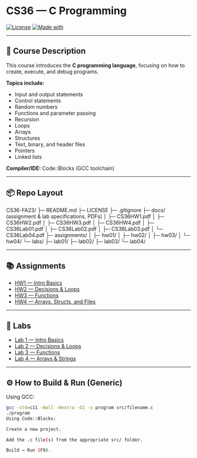 # CS36 — C Programming

[![License](https://img.shields.io/badge/license-MIT-informational)](./LICENSE)
[![Made with](https://img.shields.io/badge/made_with-C-blue)]()

---

## 📖 Course Description
This course introduces the **C programming language**, focusing on how to create, execute, and debug programs.  

**Topics include:**
- Input and output statements  
- Control statements  
- Random numbers  
- Functions and parameter passing  
- Recursion  
- Loops  
- Arrays  
- Structures  
- Text, binary, and header files  
- Pointers  
- Linked lists  

**Compiler/IDE:** Code::Blocks (GCC toolchain)  

---

## 📦 Repo Layout

CS36-FA23/
├─ README.md
├─ LICENSE
├─ .gitignore
├─ docs/ (assignment & lab specifications, PDFs)
│ ├─ CS36HW1.pdf
│ ├─ CS36HW2.pdf
│ ├─ CS36HW3.pdf
│ ├─ CS36HW4.pdf
│ ├─ CS36Lab01.pdf
│ ├─ CS36Lab02.pdf
│ ├─ CS36Lab03.pdf
│ └─ CS36Lab04.pdf
├─ assignments/
│ ├─ hw01/
│ ├─ hw02/
│ ├─ hw03/
│ └─ hw04/
└─ labs/
├─ lab01/
├─ lab02/
├─ lab03/
└─ lab04/

---

## 📚 Assignments
- [HW1 — Intro Basics](./assignments/hw01/README.md)  
- [HW2 — Decisions & Loops](./assignments/hw02/README.md)  
- [HW3 — Functions](./assignments/hw03/README.md)  
- [HW4 — Arrays, Structs, and Files](./assignments/hw04/README.md)  

---

## 🧪 Labs
- [Lab 1 — Intro Basics](./labs/lab01/README.md)  
- [Lab 2 — Decisions & Loops](./labs/lab02/README.md)  
- [Lab 3 — Functions](./labs/lab03/README.md)  
- [Lab 4 — Arrays & Strings](./labs/lab04/README.md)  

---

## ⚙️ How to Build & Run (Generic)
Using GCC:
```bash
gcc -std=c11 -Wall -Wextra -O2 -o program src/filename.c
./program
Using Code::Blocks:

Create a new project.

Add the .c file(s) from the appropriate src/ folder.

Build → Run (F9). 
